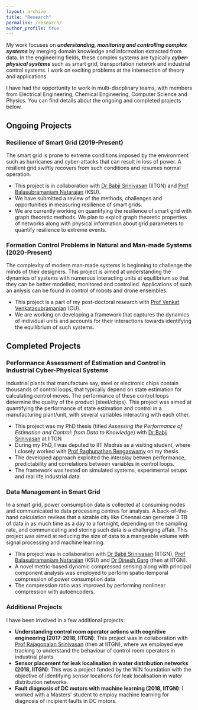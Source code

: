 ```yaml
---
layout: archive
title: "Research"
permalink: /research/
author_profile: true
---
```


My work focuses on ***understanding, monitoring and controlling complex systems*** by merging domain knowledge and information extracted from data. In the engineering fields,
these complex systems are typically ***cyber-physical systems*** such as smart grid, transportation network and industrial control systems. I work on exciting problems at the
intersection of theory and applications.

I have had the opportunity to work in multi-discplinary teams, with members from Electrical Engineering, Chemical Engineering, Computer Science and Physics. You can find details
about the ongoing and completed projects below.

<!-- 
{% include base_path %}

{% for post in site.research/ reversed %}
  {% include archive-single.html %}
{% endfor %} -->

## Ongoing Projects

### Resilience of Smart Grid (2019-Present)
The smart grid is prone to extreme conditions imposed by the environment such as hurricanes and cyber-attacks that can result in loss of power. A resilient grid swiftly recovers
from such conditions and resumes normal operation.
- This project is in collaboration with [Dr Babji Srinivasan](https://www.iitgn.ac.in/faculty/chemical/fac-babji) (IITGN) and
[Prof Balasubramaniam Natarajan](http://www.ece.k-state.edu/people/faculty/natarajan/) (KSU).
- We have submitted a review of the methods, challenges and opportunities in measuring resilience of smart grids.
- We are currently working on quantifying the resilience of smart grid with graph theoretic methods. We plan to exploit graph theoretic properties of networks along with physical
information about grid parameters to quantify resilience to extreme events.

### Formation Control Problems in Natural and Man-made Systems (2020-Present)
The complexity of modern man-made systems is beginning to challenge the minds of their designers. This project is aimed at understanding the dynamics of systems with numerous
interacting units at equilibrium so that they can be better modelled, monitored and controlled. Applications of such an anlysis can be found in control of robots and drone ensembles.
- This project is a part of my post-doctoral research with [Prof Venkat Venkatasubramanian](https://datascience.columbia.edu/venkat-venkatasubramanian-0) (CU).
- We are working on developing a framework that captures the dynamics of individual units and accounts for their interactions towards identifying the equilibrium of such systems.

<!-- ### Understanding Neural Networks
 -->
## Completed Projects

### Performance Assessment of Estimation and Control in Industrial Cyber-Physical Systems
Industrial plants that manufacture say, steel or electronic chips contain thousands of control loops, that typically depend on state estimation for calculating control moves. The
performance of these control loops determine the quality of the product (steel/chips). This project was aimed at quantifying the performance of state estimation and control in a
manufacturing plant/unit, with several variables interacting with each other.
- This project was my PhD thesis (titled *Assessing the Performance of Estimation and Control: from Data to Knowledge*) with
[Dr Babji Srinivasan](https://www.iitgn.ac.in/faculty/chemical/fac-babji) at IITGN
- During my PhD, I was deputed to IIT Madras as a visiting student, where I closely worked with [Prof Raghunathan Rengaswamy](https://che.iitm.ac.in/?page_id=380) on my thesis.
- The developed approach exploited the interplay betwen performance, predictability and correlations between variables in control loops.
- The framework was tested on simulated systems, experimental setups and real life industrial data.

### Data Management in Smart Grid
In a smart grid, power consumption data is collected at consuming nodes and communicated to data processing centres for analysis. A back-of-the-hand calculation revleas that a
sizable city like Chennai can generate 3 TB of data in as much time as a day to a fortnight, depending on the sampling rate, and communicating and storing such data is a challenging
affair. This project was aimed at reducing the size of data to a mangeable volume with signal processing and machine learning.
- This project was in collaboration with [Dr Babji Srinivasan](https://www.iitgn.ac.in/faculty/chemical/fac-babji) (IITGN), 
[Prof Balasubramaniam Natarajan](http://www.ece.k-state.edu/people/faculty/natarajan/) (KSU) and
[Dr Dinesh Garg](https://researcher.watson.ibm.com/researcher/view.php?person=in-garg.dinesh) (then at IITGN).
- A novel metric-based dynamic compressed sensing along with principal component analysis was employed to perform spatio-temporal compression of power consumption data
- The compression ratio was improved by performing nonlinear compression with autoencoders.

### Additional Projects
I have been involved in a few additional projects:
- **Understanding control room operator actions with cognitive engineering (2017-2018, IITGN)**: This project was in collaboration with
[Prof Rajagopalan Srinivasan](https://che.iitm.ac.in/?page_id=457) (then at IITGN), where we employed eye tracking to understand the behaviour of control room operators in industrial
plants
- **Sensor placement for leak localisation in water distribution networks (2018, IITGN)**: This was a project funded by the WIN foundation with the objective of identifying sensor
locations for leak localisation in water distribution networks.
- **Fault diagnosis of DC motors with machine learning (2018, IITGN)**: I worked with a Masters' student to employ machine learning for diagnosis of incipient faults in DC motors.